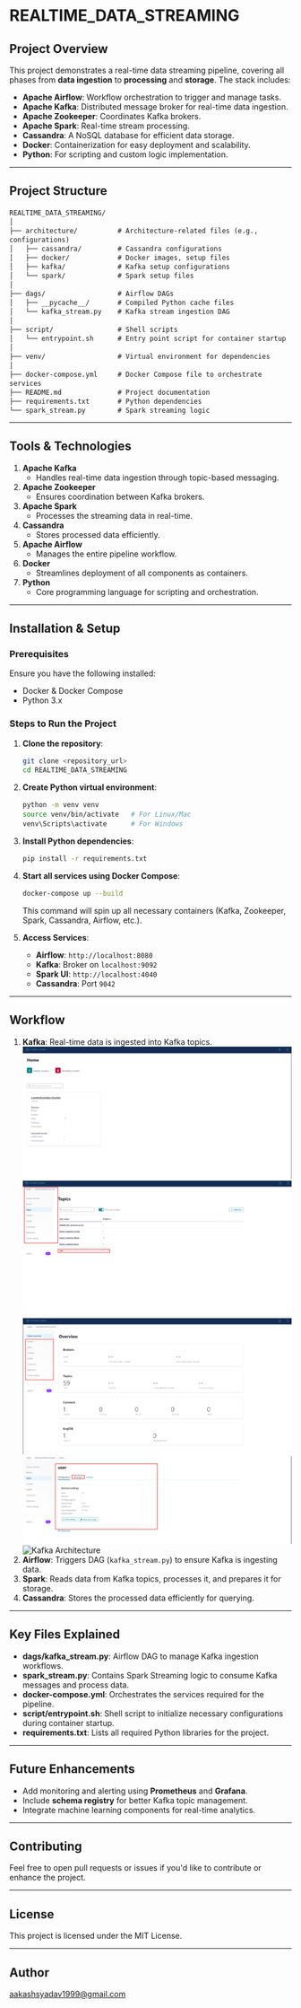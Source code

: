 # REALTIME_DATA_STREAMING

## Project Overview
This project demonstrates a real-time data streaming pipeline, covering all phases from **data ingestion** to **processing** and **storage**. The stack includes:

- **Apache Airflow**: Workflow orchestration to trigger and manage tasks.
- **Apache Kafka**: Distributed message broker for real-time data ingestion.
- **Apache Zookeeper**: Coordinates Kafka brokers.
- **Apache Spark**: Real-time stream processing.
- **Cassandra**: A NoSQL database for efficient data storage.
- **Docker**: Containerization for easy deployment and scalability.
- **Python**: For scripting and custom logic implementation.

---

## Project Structure
```
REALTIME_DATA_STREAMING/
│
├── architecture/          # Architecture-related files (e.g., configurations)
│   ├── cassandra/         # Cassandra configurations
│   ├── docker/            # Docker images, setup files
│   ├── kafka/             # Kafka setup configurations
│   └── spark/             # Spark setup files
│
├── dags/                  # Airflow DAGs
│   ├── __pycache__/       # Compiled Python cache files
│   └── kafka_stream.py    # Kafka stream ingestion DAG
│
├── script/                # Shell scripts
│   └── entrypoint.sh      # Entry point script for container startup
│
├── venv/                  # Virtual environment for dependencies
│
├── docker-compose.yml     # Docker Compose file to orchestrate services
├── README.md              # Project documentation
├── requirements.txt       # Python dependencies
└── spark_stream.py        # Spark streaming logic
```

---

## Tools & Technologies
1. **Apache Kafka**
   - Handles real-time data ingestion through topic-based messaging.
2. **Apache Zookeeper**
   - Ensures coordination between Kafka brokers.
3. **Apache Spark**
   - Processes the streaming data in real-time.
4. **Cassandra**
   - Stores processed data efficiently.
5. **Apache Airflow**
   - Manages the entire pipeline workflow.
6. **Docker**
   - Streamlines deployment of all components as containers.
7. **Python**
   - Core programming language for scripting and orchestration.

---

## Installation & Setup
### Prerequisites
Ensure you have the following installed:
- Docker & Docker Compose
- Python 3.x

### Steps to Run the Project
1. **Clone the repository**:
   ```bash
   git clone <repository_url>
   cd REALTIME_DATA_STREAMING
   ```

2. **Create Python virtual environment**:
   ```bash
   python -m venv venv
   source venv/bin/activate   # For Linux/Mac
   venv\Scripts\activate      # For Windows
   ```

3. **Install Python dependencies**:
   ```bash
   pip install -r requirements.txt
   ```

4. **Start all services using Docker Compose**:
   ```bash
   docker-compose up --build
   ```
   This command will spin up all necessary containers (Kafka, Zookeeper, Spark, Cassandra, Airflow, etc.).

5. **Access Services**:
   - **Airflow**: `http://localhost:8080`
   - **Kafka**: Broker on `localhost:9092`
   - **Spark UI**: `http://localhost:4040`
   - **Cassandra**: Port `9042`

---

## Workflow
1. **Kafka**: Real-time data is ingested into Kafka topics.
![Kafka Architecture](architecture/kafka/Home.png)
![Kafka Architecture](architecture/kafka/data_view.png)
![Kafka Architecture](architecture/kafka/controlcenter.png)
![Kafka Architecture](architecture/kafka/messages.png)
![Kafka Architecture](architecture/kafka/final_results.png)
2. **Airflow**: Triggers DAG (`kafka_stream.py`) to ensure Kafka is ingesting data.
3. **Spark**: Reads data from Kafka topics, processes it, and prepares it for storage.
4. **Cassandra**: Stores the processed data efficiently for querying.

---

## Key Files Explained
- **dags/kafka_stream.py**: Airflow DAG to manage Kafka ingestion workflows.
- **spark_stream.py**: Contains Spark Streaming logic to consume Kafka messages and process data.
- **docker-compose.yml**: Orchestrates the services required for the pipeline.
- **script/entrypoint.sh**: Shell script to initialize necessary configurations during container startup.
- **requirements.txt**: Lists all required Python libraries for the project.

---

## Future Enhancements
- Add monitoring and alerting using **Prometheus** and **Grafana**.
- Include **schema registry** for better Kafka topic management.
- Integrate machine learning components for real-time analytics.

---

## Contributing
Feel free to open pull requests or issues if you'd like to contribute or enhance the project.

---

## License
This project is licensed under the MIT License.

---

## Author
aakashsyadav1999@gmail.com
